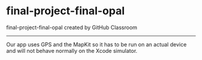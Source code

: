 # final-project-final-opal
final-project-final-opal created by GitHub Classroom

---

Our app uses GPS and the MapKit so it has to be run on an actual device and will not behave normally on the Xcode simulator.
